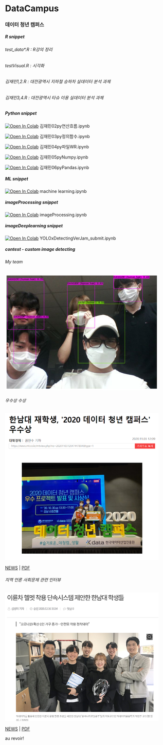 # DataCampus


### 데이터 청년 캠퍼스 


##### R snippet
###### test_data*.R : R강의 정리

###### testVisual.R : 시각화

###### 김재민1,2.R : 대전광역시 지하철 승하차 실데이터 분석 과제
###### 김재민3,4.R : 대전광역시 타슈 이용 실데이터 분석 과제


##### Python snippet
[![Open In Colab](https://colab.research.google.com/assets/colab-badge.svg)](https://colab.research.google.com/github/cyberjam/DataCampus/blob/master/김재민02py연산흐름.ipynb) 김재민02py연산흐름.ipynb 

[![Open In Colab](https://colab.research.google.com/assets/colab-badge.svg)](https://colab.research.google.com/github/cyberjam/DataCampus/blob/master/김재민03py정의함수.ipynb) 김재민03py정의함수.ipynb 


[![Open In Colab](https://colab.research.google.com/assets/colab-badge.svg)](https://colab.research.google.com/github/cyberjam/DataCampus/blob/master/김재민04py파일WR.ipynb) 김재민04py파일WR.ipynb 


[![Open In Colab](https://colab.research.google.com/assets/colab-badge.svg)](https://colab.research.google.com/github/cyberjam/DataCampus/blob/master/김재민05pyNumpy.ipynb) 김재민05pyNumpy.ipynb 


[![Open In Colab](https://colab.research.google.com/assets/colab-badge.svg)](https://colab.research.google.com/github/cyberjam/DataCampus/blob/master/김재민06pyPandas.ipynb) 김재민06pyPandas.ipynb 



##### ML snippet 

[![Open In Colab](https://colab.research.google.com/assets/colab-badge.svg)](https://colab.research.google.com/github/cyberjam/DataCampus/blob/master/machine%20learning.ipynb) machine learning.ipynb 


##### imageProcessing snippet 

[![Open In Colab](https://colab.research.google.com/assets/colab-badge.svg)](https://colab.research.google.com/github/cyberjam/DataCampus/blob/master/imageProcessing.ipynb) imageProcessing.ipynb 


##### imageDeeplearning snippet

[![Open In Colab](https://colab.research.google.com/assets/colab-badge.svg)](https://colab.research.google.com/github/cyberjam/darknet_submit/blob/master/YOLOxDetectingVerJam_submit.ipynb) YOLOxDetectingVerJam_submit.ipynb



##### contest - custom image detecting

###### My team

<img src="https://github.com/cyberjam/DataCampus/blob/master/yolous.png?raw=true" width="700" height="auto"> 




###### 우수상 수상 

<a href="https://news.mt.co.kr/mtview.php?no=2020110312047447804">
<img src="https://github.com/cyberjam/DataCampus/blob/master/yolous0.png?raw=true" width="700" height="auto"> 
</a>

[NEWS](https://news.mt.co.kr/mtview.php?no=2020110312047447804) | [PDF](https://github.com/cyberjam/DataCampus/blob/master/article_contest.pdf) 


###### 지역 언론 사회문제 관련 인터뷰 

<a href="http://www.jbnews.com/news/articleView.html?idxno=1318914">
<img src="https://github.com/cyberjam/DataCampus/blob/master/yolous2.png?raw=true" width="700" height="auto"> 
</a>

[NEWS](http://www.jbnews.com/news/articleView.html?idxno=1318914) | [PDF](https://github.com/cyberjam/DataCampus/blob/master/article_interview.pdf) 

au revoir!
